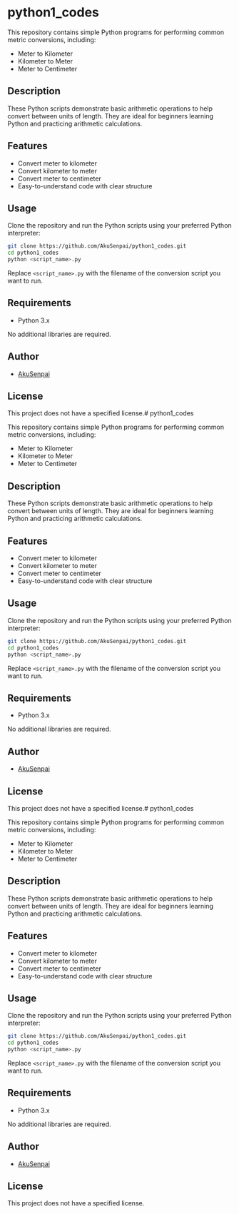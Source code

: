 # python1_codes

This repository contains simple Python programs for performing common metric conversions, including:

- Meter to Kilometer
- Kilometer to Meter
- Meter to Centimeter

## Description

These Python scripts demonstrate basic arithmetic operations to help convert between units of length. They are ideal for beginners learning Python and practicing arithmetic calculations.

## Features

- Convert meter to kilometer
- Convert kilometer to meter
- Convert meter to centimeter
- Easy-to-understand code with clear structure

## Usage

Clone the repository and run the Python scripts using your preferred Python interpreter:

```bash
git clone https://github.com/AkuSenpai/python1_codes.git
cd python1_codes
python <script_name>.py
```

Replace `<script_name>.py` with the filename of the conversion script you want to run.

## Requirements

- Python 3.x

No additional libraries are required.

## Author

- [AkuSenpai](https://github.com/AkuSenpai)

## License

This project does not have a specified license.# python1_codes

This repository contains simple Python programs for performing common metric conversions, including:

- Meter to Kilometer
- Kilometer to Meter
- Meter to Centimeter

## Description

These Python scripts demonstrate basic arithmetic operations to help convert between units of length. They are ideal for beginners learning Python and practicing arithmetic calculations.

## Features

- Convert meter to kilometer
- Convert kilometer to meter
- Convert meter to centimeter
- Easy-to-understand code with clear structure

## Usage

Clone the repository and run the Python scripts using your preferred Python interpreter:

```bash
git clone https://github.com/AkuSenpai/python1_codes.git
cd python1_codes
python <script_name>.py
```

Replace `<script_name>.py` with the filename of the conversion script you want to run.

## Requirements

- Python 3.x

No additional libraries are required.

## Author

- [AkuSenpai](https://github.com/AkuSenpai)

## License

This project does not have a specified license.# python1_codes

This repository contains simple Python programs for performing common metric conversions, including:

- Meter to Kilometer
- Kilometer to Meter
- Meter to Centimeter

## Description

These Python scripts demonstrate basic arithmetic operations to help convert between units of length. They are ideal for beginners learning Python and practicing arithmetic calculations.

## Features

- Convert meter to kilometer
- Convert kilometer to meter
- Convert meter to centimeter
- Easy-to-understand code with clear structure

## Usage

Clone the repository and run the Python scripts using your preferred Python interpreter:

```bash
git clone https://github.com/AkuSenpai/python1_codes.git
cd python1_codes
python <script_name>.py
```

Replace `<script_name>.py` with the filename of the conversion script you want to run.

## Requirements

- Python 3.x

No additional libraries are required.

## Author

- [AkuSenpai](https://github.com/AkuSenpai)

## License

This project does not have a specified license.
